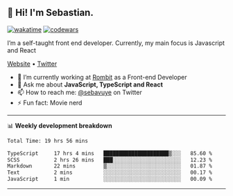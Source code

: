 ## 👋 Hi! I'm Sebastian.

[![wakatime](https://wakatime.com/badge/user/df0036c6-328a-4a39-be9b-e49417ed22a1.svg)](https://wakatime.com/@df0036c6-328a-4a39-be9b-e49417ed22a1)
[![codewars](https://www.codewars.com/users/sebavuye/badges/small)](https://www.codewars.com/users/sebavuye)

I’m a self-taught front end developer. Currently, my main focus is Javascript and React

[Website](https://sebastianvuye.be) • [Twitter](https://twitter.com/sebavuye)

- 🔭 I’m currently working at [Rombit](https://rombit.com/) as a Front-end Developer
- 💬 Ask me about **JavaScript, TypeScript and React**
- 📫 How to reach me: [@sebavuye](https://twitter.com/sebavuye) on Twitter
- ⚡ Fun fact: Movie nerd

-------

📊 **Weekly development breakdown**

<!--START_SECTION:waka-->

```txt
Total Time: 19 hrs 56 mins

TypeScript     17 hrs 4 mins   █████████████████████▒░░░   85.60 %
SCSS           2 hrs 26 mins   ███░░░░░░░░░░░░░░░░░░░░░░   12.23 %
Markdown       22 mins         ▒░░░░░░░░░░░░░░░░░░░░░░░░   01.87 %
Text           2 mins          ░░░░░░░░░░░░░░░░░░░░░░░░░   00.17 %
JavaScript     1 min           ░░░░░░░░░░░░░░░░░░░░░░░░░   00.09 %
```

<!--END_SECTION:waka-->
-------
